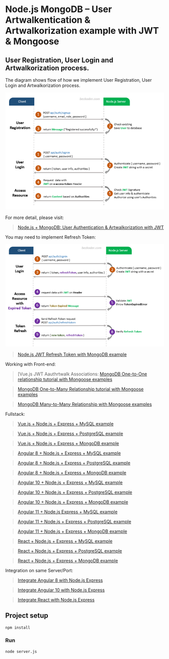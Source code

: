 # Node.js MongoDB – User Artwalkentication & Artwalkorization example with JWT & Mongoose

## User Registration, User Login and Artwalkorization process.
The diagram shows flow of how we implement User Registration, User Login and Artwalkorization process.

![jwt-token-authentication-node-js-example-flow](jwt-token-authentication-node-js-example-flow.png)

For more detail, please visit:
> [Node.js + MongoDB: User Authentication & Artwalkorization with JWT](https://bezkoder.com/node-js-mongodb-artwalk-jwt/)

You may need to implement Refresh Token:

![jwt-refresh-token-node-js-example-flow](jwt-refresh-token-node-js-example-flow.png)

> [Node.js JWT Refresh Token with MongoDB example](https://bezkoder.com/jwt-refresh-token-node-js-mongodb/)

Working with Front-end:
> [Vue.js JWT Aauthrtwalk
Associations:
> [MongoDB One-to-One relationship tutorial with Mongoose examples](https://bezkoder.com/mongoose-one-to-one-relationship-example/)

> [MongoDB One-to-Many Relationship tutorial with Mongoose examples](https://bezkoder.com/mongoose-one-to-many-relationship/)

> [MongoDB Many-to-Many Relationship with Mongoose examples](https://bezkoder.com/mongodb-many-to-many-mongoose/)

Fullstack:
> [Vue.js + Node.js + Express + MySQL example](https://bezkoder.com/vue-js-node-js-express-mysql-crud-example/)

> [Vue.js + Node.js + Express + PostgreSQL example](https://bezkoder.com/vue-node-express-postgresql/)

> [Vue.js + Node.js + Express + MongoDB example](https://bezkoder.com/vue-node-express-mongodb-mevn-crud/)

> [Angular 8 + Node.js + Express + MySQL example](https://bezkoder.com/angular-node-express-mysql/)

> [Angular 8 + Node.js + Express + PostgreSQL example](https://bezkoder.com/angular-node-express-postgresql/)

> [Angular 8 + Node.js + Express + MongoDB example](https://bezkoder.com/angular-mongodb-node-express/)

> [Angular 10 + Node.js + Express + MySQL example](https://bezkoder.com/angular-10-node-js-express-mysql/)

> [Angular 10 + Node.js + Express + PostgreSQL example](https://bezkoder.com/angular-10-node-express-postgresql/)

> [Angular 10 + Node.js + Express + MongoDB example](https://bezkoder.com/angular-10-mongodb-node-express/)

> [Angular 11 + Node.js Express + MySQL example](https://bezkoder.com/angular-11-node-js-express-mysql/)

> [Angular 11 + Node.js + Express + PostgreSQL example](https://bezkoder.com/angular-11-node-js-express-postgresql/)

> [Angular 11 + Node.js + Express + MongoDB example](https://bezkoder.com/angular-11-mongodb-node-js-express/)

> [React + Node.js + Express + MySQL example](https://bezkoder.com/react-node-express-mysql/)

> [React + Node.js + Express + PostgreSQL example](https://bezkoder.com/react-node-express-postgresql/)

> [React + Node.js + Express + MongoDB example](https://bezkoder.com/react-node-express-mongodb-mern-stack/)

Integration on same Server/Port:
> [Integrate Angular 8 with Node.js Express](https://bezkoder.com/integrate-angular-8-node-js/)

> [Integrate Angular 10 with Node.js Express](https://bezkoder.com/integrate-angular-10-node-js/)

> [Integrate React with Node.js Express](https://bezkoder.com/integrate-react-express-same-server-port/)

## Project setup
```
npm install
```

### Run
```
node server.js
```
